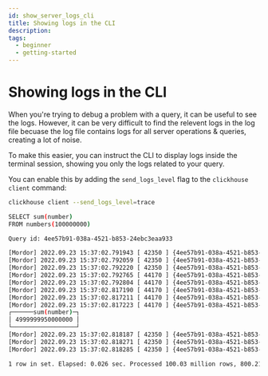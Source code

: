 ```yaml
---
id: show_server_logs_cli
title: Showing logs in the CLI
description: 
tags:
  - beginner
  - getting-started
---
```


# Showing logs in the CLI

When you're trying to debug a problem with a query, it can be useful to see the logs. However, it can be very difficult to find the relevent logs in the log file becuase the log file contains logs for all server operations & queries, creating a lot of noise.

To make this easier, you can instruct the CLI to display logs inside the terminal session, showing you only the logs related to your query.

You can enable this by adding the `send_logs_level` flag to the `clickhouse client` command:

```bash
clickhouse client --send_logs_level=trace

SELECT sum(number)
FROM numbers(100000000)

Query id: 4ee57b91-038a-4521-b853-24ebc3eaa933

[Mordor] 2022.09.23 15:37:02.791943 [ 42350 ] {4ee57b91-038a-4521-b853-24ebc3eaa933} <Debug> executeQuery: (from [::ffff:127.0.0.1]:55028) Select sum(number) from numbers(100000000); (stage: Complete)
[Mordor] 2022.09.23 15:37:02.792059 [ 42350 ] {4ee57b91-038a-4521-b853-24ebc3eaa933} <Trace> ContextAccess (default): Access granted: CREATE TEMPORARY TABLE ON *.*
[Mordor] 2022.09.23 15:37:02.792220 [ 42350 ] {4ee57b91-038a-4521-b853-24ebc3eaa933} <Trace> InterpreterSelectQuery: FetchColumns -> Complete
[Mordor] 2022.09.23 15:37:02.792765 [ 44170 ] {4ee57b91-038a-4521-b853-24ebc3eaa933} <Trace> AggregatingTransform: Aggregating
[Mordor] 2022.09.23 15:37:02.792804 [ 44170 ] {4ee57b91-038a-4521-b853-24ebc3eaa933} <Trace> Aggregator: Aggregation method: without_key
[Mordor] 2022.09.23 15:37:02.817190 [ 44170 ] {4ee57b91-038a-4521-b853-24ebc3eaa933} <Debug> AggregatingTransform: Aggregated. 100000000 to 1 rows (from 762.94 MiB) in 0.024879349 sec. (4019397774.435 rows/sec., 29.95 GiB/sec.)
[Mordor] 2022.09.23 15:37:02.817211 [ 44170 ] {4ee57b91-038a-4521-b853-24ebc3eaa933} <Trace> Aggregator: Merging aggregated data
[Mordor] 2022.09.23 15:37:02.817223 [ 44170 ] {4ee57b91-038a-4521-b853-24ebc3eaa933} <Trace> Aggregator: Statistics updated for key=8161375369231379905: new sum_of_sizes=1, median_size=1
┌──────sum(number)─┐
│ 4999999950000000 │
└──────────────────┘
[Mordor] 2022.09.23 15:37:02.818187 [ 42350 ] {4ee57b91-038a-4521-b853-24ebc3eaa933} <Information> executeQuery: Read 100026135 rows, 763.14 MiB in 0.026198061 sec., 3818073978 rows/sec., 28.45 GiB/sec.
[Mordor] 2022.09.23 15:37:02.818271 [ 42350 ] {4ee57b91-038a-4521-b853-24ebc3eaa933} <Debug> MemoryTracker: Peak memory usage (for query): 222.57 KiB.
[Mordor] 2022.09.23 15:37:02.818285 [ 42350 ] {4ee57b91-038a-4521-b853-24ebc3eaa933} <Debug> TCPHandler: Processed in 0.02661034 sec.

1 row in set. Elapsed: 0.026 sec. Processed 100.03 million rows, 800.21 MB (3.78 billion rows/s., 30.21 GB/s.)
```